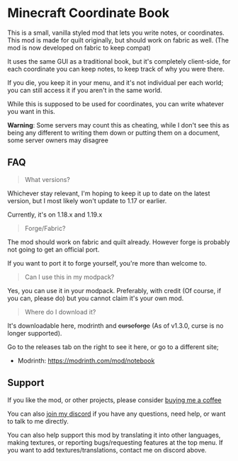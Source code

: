 # Minecraft Coordinate Book

This is a small, vanilla styled mod that lets you write notes, or coordinates. This mod is made for quilt originally, but should work on fabric as well. (The mod is now developed on fabric to keep compat)

It uses the same GUI as a traditional book, but it's completely client-side, for each coordinate you can keep notes, to keep track of why you were there.

If you die, you keep it in your menu, and it's not individual per each world; you can still access it if you aren't in the same world. 

While this is supposed to be used for coordinates, you can write whatever you want in this.

**Warning**: Some servers may count this as cheating, while I don't see this as being any different to writing them down or putting them on a document, some server owners may disagree

## FAQ

> What versions?

Whichever stay relevant, I'm hoping to keep it up to date on the latest version, but I most likely won't update to 1.17 or earlier.

Currently, it's on 1.18.x and 1.19.x

> Forge/Fabric?

The mod should work on fabric and quilt already. However forge is probably not going to get an official port.

If you want to port it to forge yourself, you're more than welcome to.

> Can I use this in my modpack?

Yes, you can use it in your modpack. Preferably, with credit (Of course, if you can, please do) but you cannot claim it's your own mod.

> Where do I download it?

It's downloadable here, modrinth and ~~curseforge~~ (As of v1.3.0, curse is no longer supported).

Go to the releases tab on the right to see it here, or go to a different site;

- Modrinth: https://modrinth.com/mod/notebook


## Support 

If you like the mod, or other projects, please consider [buying me a coffee](https://ko-fi.com/juneDeveloper)

You can also [join my discord](https://discord.gg/EqTwbVYEWx) if you have any questions, need help, or want to talk to me directly.

You can also help support this mod by translating it into other languages, making textures, or reporting bugs/requesting features at the top menu. If you want to add textures/translations, contact me on discord above.
